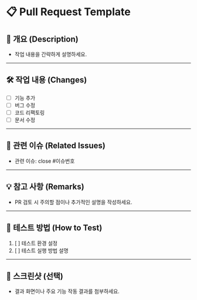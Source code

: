 # 📋 Pull Request Template

## 📌 개요 (Description)
- 작업 내용을 간략하게 설명하세요.

---

## 🛠️ 작업 내용 (Changes)
- [ ] 기능 추가
- [ ] 버그 수정
- [ ] 코드 리팩토링
- [ ] 문서 수정

---

## 🔗 관련 이슈 (Related Issues)
- 관련 이슈: close #이슈번호

---

## 💡 참고 사항 (Remarks)
- PR 검토 시 주의할 점이나 추가적인 설명을 작성하세요.

---

## 🚀 테스트 방법 (How to Test)
1. [ ] 테스트 환경 설정
2. [ ] 테스트 실행 방법 설명

---

## 📸 스크린샷 (선택)
- 결과 화면이나 주요 기능 작동 결과를 첨부하세요.

